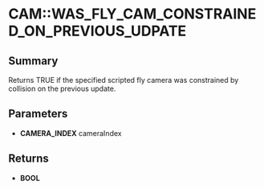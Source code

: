 # CAM::WAS_FLY_CAM_CONSTRAINED_ON_PREVIOUS_UDPATE

## Summary
Returns TRUE if the specified scripted fly camera was constrained by collision on the previous update.

## Parameters
* **CAMERA_INDEX** cameraIndex

## Returns
* **BOOL**